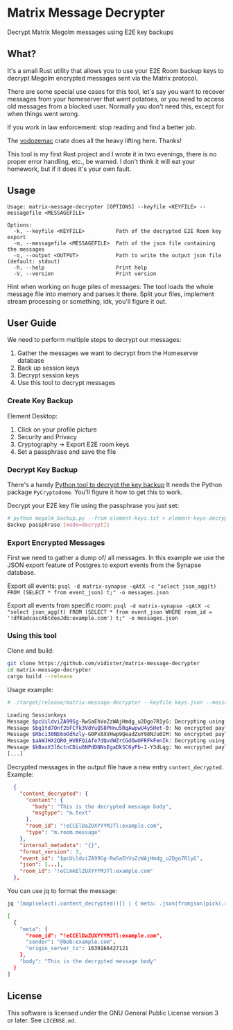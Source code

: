 # Matrix Message Decrypter

Decrypt Matrix Megolm messages using E2E key backups

## What?

It's a small Rust utility that allows you to use your E2E Room backup keys to decrypt Megolm encrypted messages sent via the Matrix protocol.

There are some special use cases for this tool, let's say you want to recover messages from your homeserver that went potatoes, or you need to access old messages from a blocked user.
Normally you don't need this, except for when things went wrong.

If you work in law enforcement: stop reading and find a better job.

The [vodozemac](https://github.com/matrix-org/vodozemac) crate does all the heavy lifting here. Thanks!

This tool is my first Rust project and I wrote it in two evenings, there is no proper error handling, etc., be warned. I don't think it will eat your homework, but if it does it's your own fault.

## Usage
```
Usage: matrix-message-decrypter [OPTIONS] --keyfile <KEYFILE> --messagefile <MESSAGEFILE>

Options:
  -k, --keyfile <KEYFILE>          Path of the decrypted E2E Room key export
  -m, --messagefile <MESSAGEFILE>  Path of the json file containing the messages
  -o, --output <OUTPUT>            Path to write the output json file (default: stdout)
  -h, --help                       Print help
  -V, --version                    Print version
```

Hint when working on huge piles of messages:
The tool loads the whole message file into memory and parses it there. Split your files, implement stream processing or something, idk, you'll figure it out.

## User Guide

We need to perform multiple steps to decrypt our messages:
1. Gather the messages we want to decrypt from the Homeserver database
2. Back up session keys
3. Decrypt session keys
4. Use this tool to decrypt messages

### Create Key Backup

Element Desktop:
1. Click on your profile picture
2. Security and Privacy
3. Cryptography -> Export E2E room keys
4. Set a passphrase and save the file

### Decrypt Key Backup

There's a handy [Python tool to decrypt the key backup](https://github.com/cyphar/matrix-utils/)
It needs the Python package `PyCryptodome`. You'll figure it how to get this to work.

Decrypt your E2E key file using the passphrase you just set:
```bash
# python megolm_backup.py --from element-keys.txt > element-keys-decrypted.json
Backup passphrase [mode=decrypt]:
```

### Export Encrypted Messages

First we need to gather a dump of/ all messages.
In this example we use the JSON export feature of Postgres to export events from the Synapse database.

Export all events:
`psql -d matrix-synapse -qAtX -c "select json_agg(t) FROM (SELECT * from event_json) t;" -o messages.json`

Export all events from specific room:
`psql -d matrix-synapse -qAtX -c "select json_agg(t) FROM (SELECT * from event_json WHERE room_id = '!dfKadcascAbtdeeJdb:example.com') t;" -o messages.json`

### Using this tool

Clone and build:
```bash
git clone https://github.com/vidister/matrix-message-decrypter
cd matrix-message-decrypter
cargo build --release
```

Usage example:
```bash
# ./target/release/matrix-message-decrypter --keyfile keys.json --messagefile messages.json --output messages_decrypted.json

Loading Sessionkeys
Message $pcUildviZA99Sg-RwSaEhVoZzWAjHmdg_u2Dgo7R1yG: Decrypting using key QE9ZaUEayIlJ+V7FPAqvGUlyuSE4MYw+HOvXEZCBOhk
Message $bq1td7Onf2bFCfk3VdYuQS8PHnu5RqAwpwU4y5Het-0: No encrypted payload, skipping
Message $Rbci30NE6oOdhzly-G0Px8XVHwp9QeadZuY98NJu0IM: No encrypted payload, skipping
Message $aAWJHX2QRO_HVBFQiAfe7dQvdWZrCGdOwOFRFkFenIk: Decrypting using key Gl4Bk49rdv+u691gAJlaDlPdYnwIaY+q69MHn17qUpg
Message $kBaxX3l6ctnCDiu6NPdDNNsEgaDkSC6yPb-1-Y3dLqg: No encrypted payload, skipping
[...]
```

Decrypted messages in the output file have a new entry `content_decrypted`.
Example:
```json
  {
    "content_decrypted": {
      "content": {
        "body": "This is the decrypted message body",
        "msgtype": "m.text"
      },
      "room_id": "!eCCElDaZUXYYYMJTl:example.com",
      "type": "m.room.message"
    },
    "internal_metadata": "{}",
    "format_version": 3,
    "event_id": "$pcUildviZA99Sg-RwSaEhVoZzWAjHmdg_u2Dgo7R1yG",
    "json": [...],
    "room_id": "!eCCmkElZUXYYYMJTl:example.com"
  },
```

You can use jq to format the message:
```bash
jq '[map(select(.content_decrypted))[] | { meta: .json|fromjson|pick(.room_id,.sender,.origin_server_ts), body: .content_decrypted.content.body }] | sort_by(.meta.origin_server_ts)' messages_decrypted.json

[
  {
    "meta": {
      "room_id": "!eCCElDaZUXYYYMJTl:example.com",
      "sender": "@bob:example.com",
      "origin_server_ts": 1639166427121
    },
    "body": "This is the decrypted message body"
  }
]
```

## License

This software is licensed under the GNU General Public License version 3 or later.
See `LICENSE.md`.
